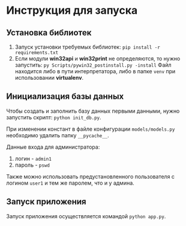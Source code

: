 # Инструкция для запуска

## Установка библиотек

1. Запуск установки требуемых библиотек: `pip install -r requirements.txt`
2. Если модули **win32api** и **win32print** не определяются, то нужно запустить:
   `py Scripts/pywin32_postinstall.py -install`
   Файл находится либо в пути интерпретатора, либо в папке `venv` при использовании **virtualenv**.

## Инициализация базы данных

Чтобы создать и заполнить базу данных первыми данными, нужно запустить скрипт: `python init_db.py`.

При изменении констант в файле конфигурации `models/models.py` необходимо удалить папку `__pycache__`.

Данные входа для администратора:
1. логин - `admin1`
2. пароль - `pswd`

Также можно использовать предустановленного пользователя с логином `user1` и тем же паролем, что и у админа.

## Запуск приложения

Запуск приложения осуществляется командой `python app.py`.
